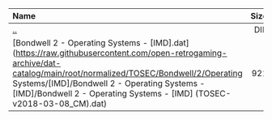 |Name|Size|
|:---|---:|
|[..](../index.html)|DIR|
|[Bondwell 2 - Operating Systems - [IMD].dat](https://raw.githubusercontent.com/open-retrogaming-archive/dat-catalog/main/root/normalized/TOSEC/Bondwell/2/Operating Systems/[IMD]/Bondwell 2 - Operating Systems - [IMD]/Bondwell 2 - Operating Systems - [IMD] (TOSEC-v2018-03-08_CM).dat)|921|
